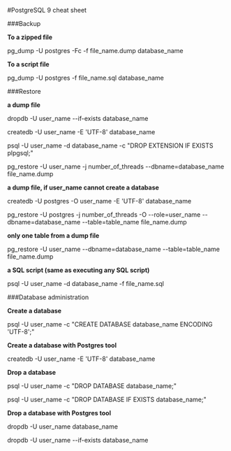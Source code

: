 #PostgreSQL 9 cheat sheet


###Backup

**To a zipped file**

pg_dump -U postgres -Fc -f file_name.dump database_name


**To a script file**

pg_dump -U postgres -f file_name.sql database_name


###Restore

**a dump file**

dropdb -U user_name --if-exists database_name

createdb -U user_name -E 'UTF-8' database_name

psql -U user_name -d database_name -c "DROP EXTENSION IF EXISTS plpgsql;"

pg_restore -U user_name -j number_of_threads --dbname=database_name file_name.dump


**a dump file, if user_name cannot create a database**

createdb -U postgres -O user_name -E 'UTF-8' database_name

pg_restore -U postgres -j number_of_threads -O --role=user_name --dbname=database_name --table=table_name file_name.dump


**only one table from a dump file**

pg_restore -U user_name --dbname=database_name --table=table_name file_name.dump


**a SQL script (same as executing any SQL script)**

psql -U user_name -d database_name -f file_name.sql


###Database administration


**Create a database**

psql -U user_name -c "CREATE DATABASE database_name ENCODING 'UTF-8';"


**Create a database with Postgres tool**

createdb -U user_name -E 'UTF-8' database_name


**Drop a database**

psql -U user_name -c "DROP DATABASE database_name;"

psql -U user_name -c "DROP DATABASE IF EXISTS database_name;"


**Drop a database with Postgres tool**

dropdb -U user_name database_name

dropdb -U user_name --if-exists database_name


